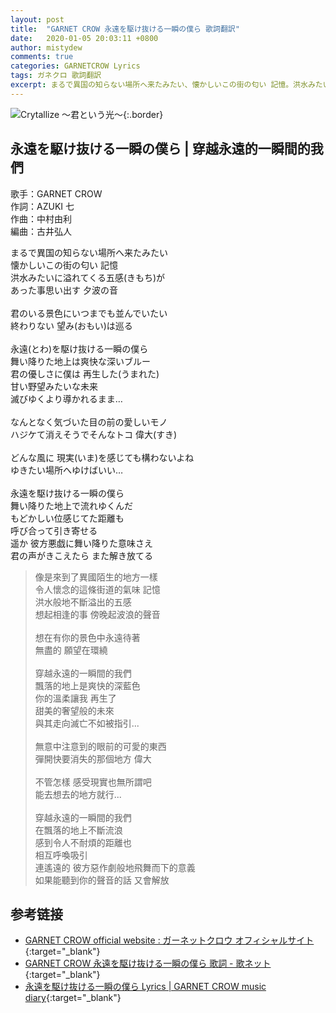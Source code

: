 ```yaml
---
layout: post
title:  "GARNET CROW 永遠を駆け抜ける一瞬の僕ら 歌詞翻訳"
date:   2020-01-05 20:03:11 +0800
author: mistydew
comments: true
categories: GARNETCROW Lyrics
tags: ガネクロ 歌詞翻訳
excerpt: まるで異国の知らない場所へ来たみたい、懐かしいこの街の匂い 記憶。洪水みたいに溢れてくる五感(きもち)が、あった事思い出す 夕波の音。
---
```

![Crytallize 〜君という光〜](https://raw.githubusercontent.com/mistydew/gc2/master/cover/album/AL03_Crytallize%20〜君という光〜.jpg){:.border}

## 永遠を駆け抜ける一瞬の僕ら | 穿越永遠的一瞬間的我們

歌手：GARNET CROW<br>
作詞：AZUKI 七<br>
作曲：中村由利<br>
編曲：古井弘人<br>

<div class="lyric-original">
<p>
まるで異国の知らない場所へ来たみたい<br>
懐かしいこの街の匂い 記憶<br>
洪水みたいに溢れてくる五感(きもち)が<br>
あった事思い出す 夕波の音<br>
<br>
君のいる景色にいつまでも並んでいたい<br>
終わりない 望み(おもい)は巡る<br>
<br>
永遠(とわ)を駆け抜ける一瞬の僕ら<br>
舞い降りた地上は爽快な深いブルー<br>
君の優しさに僕は 再生した(うまれた)<br>
甘い野望みたいな未来<br>
滅びゆくより導かれるまま…<br>
<br>
なんとなく気づいた目の前の愛しいモノ<br>
ハジケて消えそうでそんなトコ 偉大(すき)<br>
<br>
どんな風に 現実(いま)を感じても構わないよね<br>
ゆきたい場所へゆけばいい…<br>
<br>
永遠を駆け抜ける一瞬の僕ら<br>
舞い降りた地上で流れゆくんだ<br>
もどかしい位感じてた距離も<br>
呼び合って引き寄せる<br>
遥か 彼方悪戯に舞い降りた意味さえ<br>
君の声がきこえたら また解き放てる
</p>
</div>

<div class="lyric-translation">
<blockquote>
像是來到了異國陌生的地方一樣<br>
令人懷念的這條街道的氣味 記憶<br>
洪水般地不斷溢出的五感<br>
想起相逢的事 傍晚起波浪的聲音<br>
<br>
想在有你的景色中永遠待著<br>
無盡的 願望在環繞<br>
<br>
穿越永遠的一瞬間的我們<br>
飄落的地上是爽快的深藍色<br>
你的溫柔讓我 再生了<br>
甜美的奢望般的未來<br>
與其走向滅亡不如被指引...<br>
<br>
無意中注意到的眼前的可愛的東西<br>
彈開快要消失的那個地方 偉大<br>
<br>
不管怎樣 感受現實也無所謂吧<br>
能去想去的地方就行...<br>
<br>
穿越永遠的一瞬間的我們<br>
在飄落的地上不斷流浪<br>
感到令人不耐煩的距離也<br>
相互呼喚吸引<br>
連遙遠的 彼方惡作劇般地飛舞而下的意義<br>
如果能聽到你的聲音的話 又會解放
</blockquote>
</div>

## 参考链接

* [GARNET CROW official website : ガーネットクロウ オフィシャルサイト](http://www.garnetcrow.com){:target="_blank"}
* [GARNET CROW 永遠を駆け抜ける一瞬の僕ら 歌詞 - 歌ネット](https://www.uta-net.com/song/20212){:target="_blank"}
* [永遠を駆け抜ける一瞬の僕ら Lyrics \| GARNET CROW music diary](https://mistydew.github.io/gc/lyrics/original/永遠を駆け抜ける一瞬の僕ら.html){:target="_blank"}
